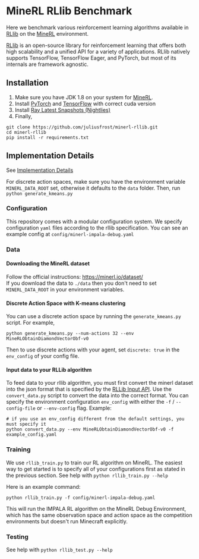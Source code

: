 # MineRL RLlib Benchmark

Here we benchmark various reinforcement learning algorithms available in [RLlib](https://docs.ray.io/en/releases-0.8.6/rllib.html) on the [MineRL](https://minerl.io/docs/) environment.

[RLlib](https://docs.ray.io/en/master/rllib.html) is an open-source library for reinforcement learning that offers both high scalability and a unified API for a variety of applications. 
RLlib natively supports TensorFlow, TensorFlow Eager, and PyTorch, but most of its internals are framework agnostic.

## Installation

1. Make sure you have JDK 1.8 on your system for [MineRL](https://minerl.io/docs/tutorials/index.html#installation).
2. Install [PyTorch](https://pytorch.org/get-started/locally/) and [TensorFlow](https://www.tensorflow.org/install) with correct cuda version
3. Install [Ray Latest Snapshots (Nightlies)](https://docs.ray.io/en/master/installation.html#latest-snapshots-nightlies) 
4. Finally, 
```
git clone https://github.com/juliusfrost/minerl-rllib.git
cd minerl-rllib
pip install -r requirements.txt
```

## Implementation Details
See [Implementation Details](Implementation.md)

For discrete action spaces, make sure you have the environment variable `MINERL_DATA_ROOT` set, 
otherwise it defaults to the `data` folder. 
Then, run `python generate_kmeans.py`

### Configuration

This repository comes with a modular configuration system.
We specify configuration `yaml` files according to the rllib specification.
You can see an example config at `config/minerl-impala-debug.yaml`

### Data
#### Downloading the MineRL dataset
Follow the official instructions: https://minerl.io/dataset/  
If you download the data to `./data` then you don't need to set `MINERL_DATA_ROOT` in your environment variables.

#### Discrete Action Space with K-means clustering
You can use a discrete action space by running the `generate_kmeans.py` script. For example,
```
python generate_kmeans.py --num-actions 32 --env MineRLObtainDiamondVectorObf-v0
```
Then to use discrete actions with your agent, set `discrete: true` in the `env_config` of your config file.

#### Input data to your RLLib algorithm
To feed data to your rllib algorithm, you must first convert the minerl dataset into the json format 
that is specified by the [RLLib Input API](https://docs.ray.io/en/master/rllib-offline.html#input-api).
Use the `convert_data.py` script to convert the data into the correct format. 
You can specify the environment configuration `env_config` 
with either the `-f` / `--config-file` or `--env-config` flag.
Example:
```
# if you use an env_config different from the default settings, you must specify it 
python convert_data.py --env MineRLObtainDiamondVectorObf-v0 -f example_config.yaml
```

### Training
We use `rllib_train.py` to train our RL algorithm on MineRL.
The easiest way to get started is to specify all of your configurations first as stated in the previous section.
See help with `python rllib_train.py --help`

Here is an example command:
```
python rllib_train.py -f config/minerl-impala-debug.yaml
```
This will run the IMPALA RL algorithm on the MineRL Debug Environment,
which has the same observation space and action space as the competition environments 
but doesn't run Minecraft explicitly.

### Testing
See help with `python rllib_test.py --help`
